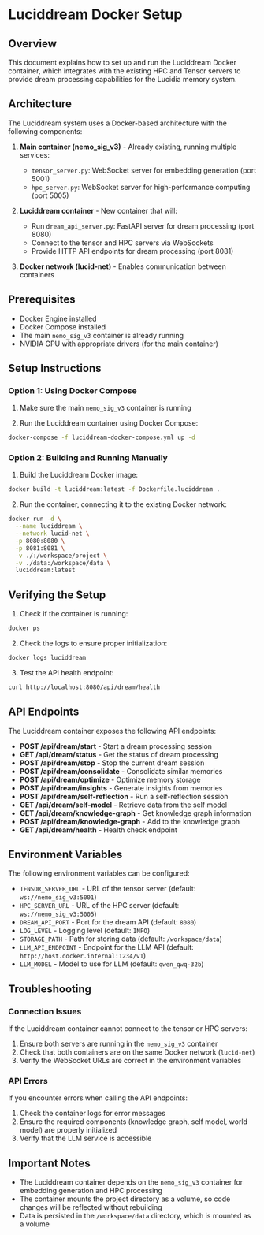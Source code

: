 # Luciddream Docker Setup

## Overview

This document explains how to set up and run the Luciddream Docker container, which integrates with the existing HPC and Tensor servers to provide dream processing capabilities for the Lucidia memory system.

## Architecture

The Luciddream system uses a Docker-based architecture with the following components:

1. **Main container (nemo_sig_v3)** - Already existing, running multiple services:
   - `tensor_server.py`: WebSocket server for embedding generation (port 5001)
   - `hpc_server.py`: WebSocket server for high-performance computing (port 5005)

2. **Luciddream container** - New container that will:
   - Run `dream_api_server.py`: FastAPI server for dream processing (port 8080)
   - Connect to the tensor and HPC servers via WebSockets
   - Provide HTTP API endpoints for dream processing (port 8081)

3. **Docker network (lucid-net)** - Enables communication between containers

## Prerequisites

- Docker Engine installed
- Docker Compose installed
- The main `nemo_sig_v3` container is already running
- NVIDIA GPU with appropriate drivers (for the main container)

## Setup Instructions

### Option 1: Using Docker Compose

1. Make sure the main `nemo_sig_v3` container is running

2. Run the Luciddream container using Docker Compose:

```bash
docker-compose -f luciddream-docker-compose.yml up -d
```

### Option 2: Building and Running Manually

1. Build the Luciddream Docker image:

```bash
docker build -t luciddream:latest -f Dockerfile.luciddream .
```

2. Run the container, connecting it to the existing Docker network:

```bash
docker run -d \
  --name luciddream \
  --network lucid-net \
  -p 8080:8080 \
  -p 8081:8081 \
  -v ./:/workspace/project \
  -v ./data:/workspace/data \
  luciddream:latest
```

## Verifying the Setup

1. Check if the container is running:

```bash
docker ps
```

2. Check the logs to ensure proper initialization:

```bash
docker logs luciddream
```

3. Test the API health endpoint:

```bash
curl http://localhost:8080/api/dream/health
```

## API Endpoints

The Luciddream container exposes the following API endpoints:

- **POST /api/dream/start** - Start a dream processing session
- **GET /api/dream/status** - Get the status of dream processing
- **POST /api/dream/stop** - Stop the current dream session
- **POST /api/dream/consolidate** - Consolidate similar memories
- **POST /api/dream/optimize** - Optimize memory storage
- **POST /api/dream/insights** - Generate insights from memories
- **POST /api/dream/self-reflection** - Run a self-reflection session
- **GET /api/dream/self-model** - Retrieve data from the self model
- **GET /api/dream/knowledge-graph** - Get knowledge graph information
- **POST /api/dream/knowledge-graph** - Add to the knowledge graph
- **GET /api/dream/health** - Health check endpoint

## Environment Variables

The following environment variables can be configured:

- `TENSOR_SERVER_URL` - URL of the tensor server (default: `ws://nemo_sig_v3:5001`)
- `HPC_SERVER_URL` - URL of the HPC server (default: `ws://nemo_sig_v3:5005`)
- `DREAM_API_PORT` - Port for the dream API (default: `8080`)
- `LOG_LEVEL` - Logging level (default: `INFO`)
- `STORAGE_PATH` - Path for storing data (default: `/workspace/data`)
- `LLM_API_ENDPOINT` - Endpoint for the LLM API (default: `http://host.docker.internal:1234/v1`)
- `LLM_MODEL` - Model to use for LLM (default: `qwen_qwq-32b`)

## Troubleshooting

### Connection Issues

If the Luciddream container cannot connect to the tensor or HPC servers:

1. Ensure both servers are running in the `nemo_sig_v3` container
2. Check that both containers are on the same Docker network (`lucid-net`)
3. Verify the WebSocket URLs are correct in the environment variables

### API Errors

If you encounter errors when calling the API endpoints:

1. Check the container logs for error messages
2. Ensure the required components (knowledge graph, self model, world model) are properly initialized
3. Verify that the LLM service is accessible

## Important Notes

- The Luciddream container depends on the `nemo_sig_v3` container for embedding generation and HPC processing
- The container mounts the project directory as a volume, so code changes will be reflected without rebuilding
- Data is persisted in the `/workspace/data` directory, which is mounted as a volume
